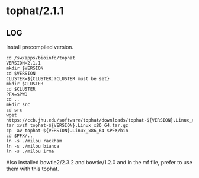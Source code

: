 tophat/2.1.1
============

LOG
---

Install precompiled version.

    cd /sw/apps/bioinfo/tophat
    VERSION=2.1.1
    mkdir $VERSION
    cd $VERSION
    CLUSTER=${CLUSTER:?CLUSTER must be set}
    mkdir $CLUSTER
    cd $CLUSTER
    PFX=$PWD
    cd ..
    mkdir src
    cd src
    wget https://ccb.jhu.edu/software/tophat/downloads/tophat-${VERSION}.Linux_x86_64.tar.gz
    tar xvzf tophat-${VERSION}.Linux_x86_64.tar.gz 
    cp -av tophat-${VERSION}.Linux_x86_64 $PFX/bin
    cd $PFX/..
    ln -s ./milou rackham
    ln -s ./milou bianca
    ln -s ./milou irma

Also installed bowtie2/2.3.2 and bowtie/1.2.0 and in the mf file, prefer to use
them with this tophat.
